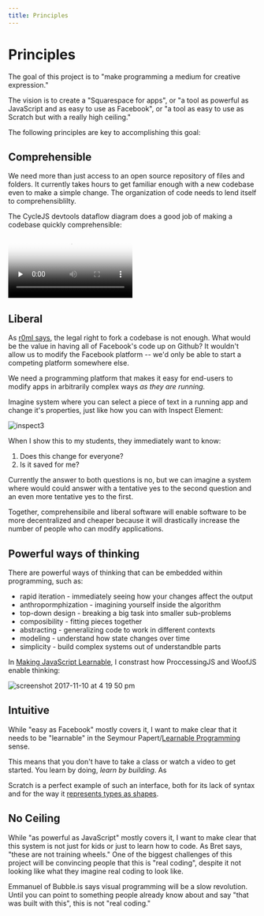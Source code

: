 ```yaml
---
title: Principles
---
```


# Principles

The goal of this project is to "make programming a medium for creative expression."

The vision is to create a "Squarespace for apps", or "a tool as powerful as JavaScript and as easy to use as Facebook", or "a tool as easy to use as Scratch but with a really high ceiling."

The following principles are key to accomplishing this goal:

## Comprehensible

We need more than just access to an open source repository of files and folders. It currently takes hours to get familiar enough with a new codebase even to make a simple change. The organization of code needs to lend itself to comprehensiblilty.

The CycleJS devtools dataflow diagram does a good job of making a codebase quickly comprehensible:

<video preload="none" autoplay loop poster="https://user-images.githubusercontent.com/2288939/32678297-cdd9b3ac-c62f-11e7-8534-861163725b04.png" src="./media/cycle-js-devtools-diagram.mp4" type="video/mp4" style="width:50%"></video>

## Liberal

As [r0ml says](https://lwn.net/Articles/712376/), the legal right to fork a codebase is not enough. What would be the value in having all of Facebook's code up on Github? It wouldn't allow us to modify the Facebook platform -- we'd only be able to start a competing platform somewhere else.

We need a programming platform that makes it easy for end-users to modify apps in arbitrarily complex ways *as they are running.*

Imagine system where you can select a piece of text in a running app and change it's properties, just like how you can with Inspect Element:

![inspect3](https://user-images.githubusercontent.com/2288939/32678093-f9ccd9fe-c62e-11e7-9986-3f9f5bb5e502.gif)

When I show this to my students, they immediately want to know:

1. Does this change for everyone?
2. Is it saved for me?

Currently the answer to both questions is no, but we can imagine a system where would could answer with a tentative yes to the second question and an even more tentative yes to the first.

Together, comprehensibile and liberal software will enable software to be more decentralized and cheaper because it will drastically increase the number of people who can modify applications.

## Powerful ways of thinking

There are powerful ways of thinking that can be embedded within programming, such as:

* rapid iteration - immediately seeing how your changes affect the output
* anthropormphization - imagining yourself inside the algorithm
* top-down design - breaking a big task into smaller sub-problems
* composibility - fitting pieces together
* abstracting - generalizing code to work in different contexts
* modeling - understand how state changes over time
* simplicity - build complex systems out of understandble parts

In [Making JavaScript Learnable](https://medium.com/@stevekrouse/woof-d9adf2110fc6), I constrast how ProccessingJS and WoofJS enable thinking:

![screenshot 2017-11-10 at 4 19 50 pm](https://user-images.githubusercontent.com/2288939/32679070-08b75ba2-c633-11e7-8a15-e6c2711265e2.png)

## Intuitive

While "easy as Facebook" mostly covers it, I want to make clear that it needs to be "learnable" in the Seymour Papert/[Learnable Programming](worrydream.com/LearnableProgramming/) sense.

This means that you don't have to take a class or watch a video to get started. You learn by doing, *learn by building*. As 

Scratch is a perfect example of such an interface, both for its lack of syntax and for the way it [represents types as shapes](https://medium.com/@stevekrouse/types-are-shapes-d6af1e83192f).

## No Ceiling

While "as powerful as JavaScript" mostly covers it, I want to make clear that this system is not just for kids or just to learn how to code. As Bret says, "these are not training wheels." One of the biggest challenges of this project will be convincing people that this is "real coding", despite it not looking like what they imagine real coding to look like. 

Emmanuel of Bubble.is says visual programming will be a slow revolution. Until you can point to something people already know about and say "that was built with this", this is not "real coding."


<script>

(function(i,s,o,g,r,a,m){i['GoogleAnalyticsObject']=r;i[r]=i[r]||function(){
(i[r].q=i[r].q||[]).push(arguments)},i[r].l=1*new Date();a=s.createElement(o),
m=s.getElementsByTagName(o)[0];a.async=1;a.src=g;m.parentNode.insertBefore(a,m)
})(window,document,'script','https://www.google-analytics.com/analytics.js','ga');

ga('create', 'UA-103157758-1', 'auto');
ga('send', 'pageview');

</script>
<script repoPath="stevekrouse/futureofcoding.org" type="text/javascript" src="/unbreakable-links/index.js"></script>